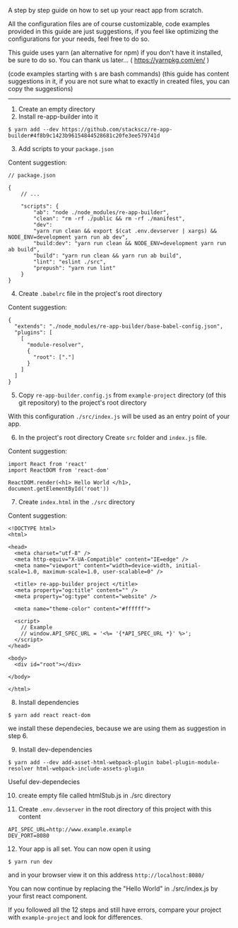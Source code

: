 A step by step guide on how to set up your react app from scratch.

All the configuration files are of course customizable, code examples provided in this guide are just suggestions, if you feel like optimizing the configurations for your needs, feel free to do so.

This guide uses yarn (an alternative for npm) if you don't have it installed, be sure to do so. You can thank us later... ( https://yarnpkg.com/en/ )

(code examples starting with `$` are bash commands)
(this guide has content suggestions in it, if you are not sure what to exactly in created files, you can copy the suggestions)

___

1) Create an empty directory
2) Install re-app-builder into it

```
$ yarn add --dev https://github.com/stackscz/re-app-builder#4f8b9c1423b96154844528681c20fe3ee579741d
```

3) Add scripts to your `package.json`

Content suggestion:
```
// package.json

{
    // ...

    "scripts": {
        "ab": "node ./node_modules/re-app-builder",
        "clean": "rm -rf ./public && rm -rf ./manifest",
        "dev":
        "yarn run clean && export $(cat .env.devserver | xargs) && NODE_ENV=development yarn run ab dev",
        "build:dev": "yarn run clean && NODE_ENV=development yarn run ab build",
        "build": "yarn run clean && yarn run ab build",
        "lint": "eslint ./src",
        "prepush": "yarn run lint"
    }
}
```

4) Create `.babelrc` file in the project's root directory

Content suggestion:
```
{
  "extends": "./node_modules/re-app-builder/base-babel-config.json",
  "plugins": [
    [
      "module-resolver",
      {
        "root": ["."]
      }
    ]
  ]
}
```

5) Copy `re-app-builder.config.js` from `example-project` directory (of this git repository) to the project's root directory

With this configuration `./src/index.js` will be used as an entry point of your app.

6) In the project's root directory Create `src` folder and `index.js` file.

Content suggestion:
```
import React from 'react'
import ReactDOM from 'react-dom'

ReactDOM.render(<h1> Hello World </h1>, document.getElementById('root'))
```

7) Create `index.html` in the `./src` directory

Content suggestion:
```
<!DOCTYPE html>
<html>

<head>
  <meta charset="utf-8" />
  <meta http-equiv="X-UA-Compatible" content="IE=edge" />
  <meta name="viewport" content="width=device-width, initial-scale=1.0, maximum-scale=1.0, user-scalable=0" />

  <title> re-app-builder project </title>
  <meta property="og:title" content="" />
  <meta property="og:type" content="website" />

  <meta name="theme-color" content="#ffffff">

  <script>
    // Example 
    // window.API_SPEC_URL = '<%= '{*API_SPEC_URL *}' %>';
  </script>
</head>

<body>
  <div id="root"></div>

</body>

</html>
```

8) Install dependencies

```
$ yarn add react react-dom
```

we install these dependecies, because we are using them as suggestion in step 6.

9) Install dev-dependencies

```
$ yarn add --dev add-asset-html-webpack-plugin babel-plugin-module-resolver html-webpack-include-assets-plugin
```

Useful dev-dependecies

10) create empty file called htmlStub.js in ./src directory

11) Create `.env.devserver` in the root directory of this project with this content

```
API_SPEC_URL=http://www.example.example
DEV_PORT=8080
```

12) Your app is all set. You can now open it using 

```
$ yarn run dev
```

and in your browser view it on this address `http://localhost:8080/`

You can now continue by replacing the "Hello World" in ./src/index.js by your first react component.

If you followed all the 12 steps and still have errors, compare your project with `example-project` and look for differences.

